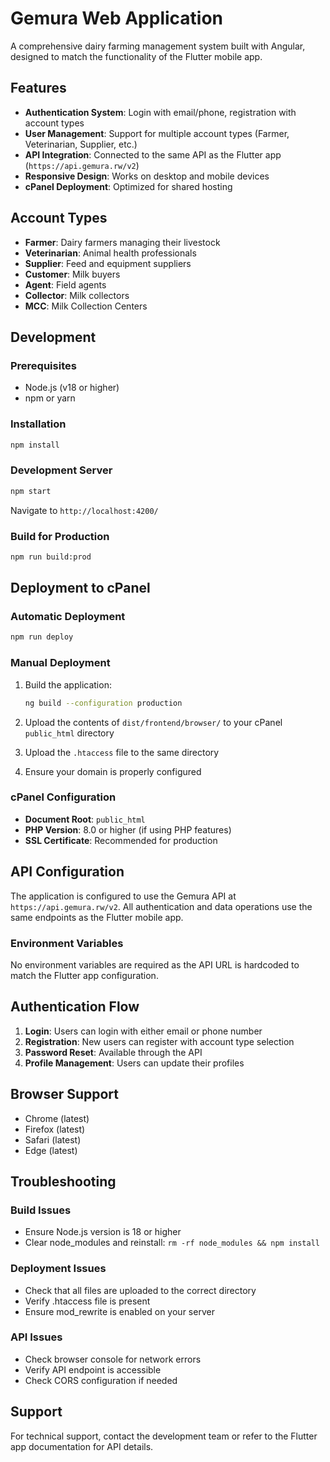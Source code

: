 # Gemura Web Application

A comprehensive dairy farming management system built with Angular, designed to match the functionality of the Flutter mobile app.

## Features

- **Authentication System**: Login with email/phone, registration with account types
- **User Management**: Support for multiple account types (Farmer, Veterinarian, Supplier, etc.)
- **API Integration**: Connected to the same API as the Flutter app (`https://api.gemura.rw/v2`)
- **Responsive Design**: Works on desktop and mobile devices
- **cPanel Deployment**: Optimized for shared hosting

## Account Types

- **Farmer**: Dairy farmers managing their livestock
- **Veterinarian**: Animal health professionals
- **Supplier**: Feed and equipment suppliers
- **Customer**: Milk buyers
- **Agent**: Field agents
- **Collector**: Milk collectors
- **MCC**: Milk Collection Centers

## Development

### Prerequisites
- Node.js (v18 or higher)
- npm or yarn

### Installation
```bash
npm install
```

### Development Server
```bash
npm start
```
Navigate to `http://localhost:4200/`

### Build for Production
```bash
npm run build:prod
```

## Deployment to cPanel

### Automatic Deployment
```bash
npm run deploy
```

### Manual Deployment
1. Build the application:
   ```bash
   ng build --configuration production
   ```

2. Upload the contents of `dist/frontend/browser/` to your cPanel `public_html` directory

3. Upload the `.htaccess` file to the same directory

4. Ensure your domain is properly configured

### cPanel Configuration
- **Document Root**: `public_html`
- **PHP Version**: 8.0 or higher (if using PHP features)
- **SSL Certificate**: Recommended for production

## API Configuration

The application is configured to use the Gemura API at `https://api.gemura.rw/v2`. All authentication and data operations use the same endpoints as the Flutter mobile app.

### Environment Variables
No environment variables are required as the API URL is hardcoded to match the Flutter app configuration.

## Authentication Flow

1. **Login**: Users can login with either email or phone number
2. **Registration**: New users can register with account type selection
3. **Password Reset**: Available through the API
4. **Profile Management**: Users can update their profiles

## Browser Support

- Chrome (latest)
- Firefox (latest)
- Safari (latest)
- Edge (latest)

## Troubleshooting

### Build Issues
- Ensure Node.js version is 18 or higher
- Clear node_modules and reinstall: `rm -rf node_modules && npm install`

### Deployment Issues
- Check that all files are uploaded to the correct directory
- Verify .htaccess file is present
- Ensure mod_rewrite is enabled on your server

### API Issues
- Check browser console for network errors
- Verify API endpoint is accessible
- Check CORS configuration if needed

## Support

For technical support, contact the development team or refer to the Flutter app documentation for API details.